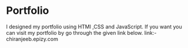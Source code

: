 # Portfolio
I designed my portfolio using HTMl ,CSS and JavaScript.
If you want you can visit my portfolio by go through the given link below.
link:-chiranjeeb.epizy.com
